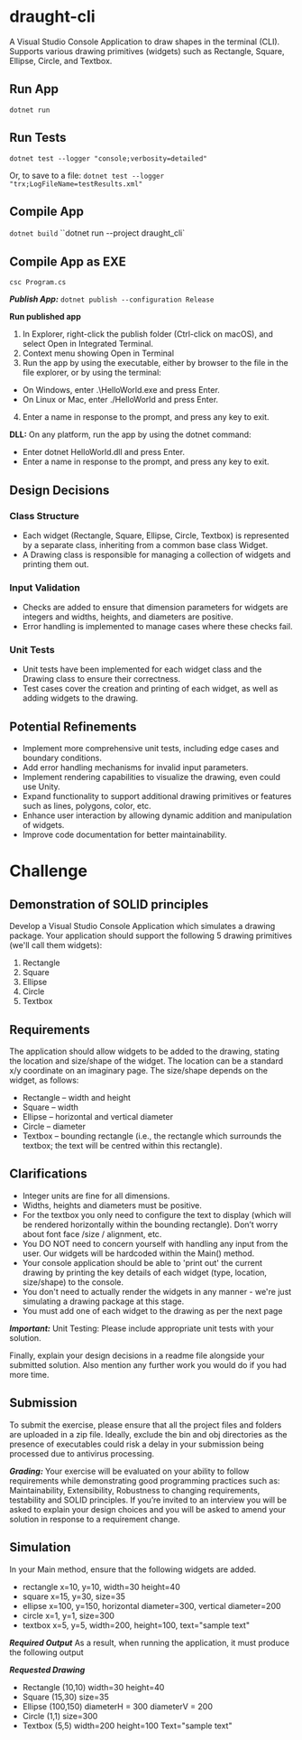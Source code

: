 # draught-cli
A Visual Studio Console Application to draw shapes in the terminal (CLI). Supports various drawing primitives (widgets) such as Rectangle, Square, Ellipse, Circle, and Textbox.

## Run App
``dotnet run``

## Run Tests
``dotnet test --logger "console;verbosity=detailed"``

Or, to save to a file: ``dotnet test --logger "trx;LogFileName=testResults.xml"``

## Compile App
``dotnet build``
``dotnet run --project draught_cli`

## Compile App as EXE
``csc Program.cs``

***Publish App:*** ``dotnet publish --configuration Release``

**Run published app**
1. In Explorer, right-click the publish folder (Ctrl-click on macOS), and select Open in Integrated Terminal.
2. Context menu showing Open in Terminal
3. Run the app by using the executable, either by browser to the file in the file explorer, or by using the terminal:
- On Windows, enter .\HelloWorld.exe and press Enter.
- On Linux or Mac, enter ./HelloWorld and press Enter.
4. Enter a name in response to the prompt, and press any key to exit.

**DLL:** On any platform, run the app by using the dotnet command:
- Enter dotnet HelloWorld.dll and press Enter.
- Enter a name in response to the prompt, and press any key to exit.

## Design Decisions

### Class Structure
- Each widget (Rectangle, Square, Ellipse, Circle, Textbox) is represented by a separate class, inheriting from a common base class Widget.
- A Drawing class is responsible for managing a collection of widgets and printing them out.

### Input Validation
- Checks are added to ensure that dimension parameters for widgets are integers and widths, heights, and diameters are positive. 
- Error handling is implemented to manage cases where these checks fail.

### Unit Tests
- Unit tests have been implemented for each widget class and the Drawing class to ensure their correctness.
- Test cases cover the creation and printing of each widget, as well as adding widgets to the drawing.

## Potential Refinements
- Implement more comprehensive unit tests, including edge cases and boundary conditions.
- Add error handling mechanisms for invalid input parameters.
- Implement rendering capabilities to visualize the drawing, even could use Unity.
- Expand functionality to support additional drawing primitives or features such as lines, polygons, color, etc.
- Enhance user interaction by allowing dynamic addition and manipulation of widgets.
- Improve code documentation for better maintainability.

# Challenge

## Demonstration of SOLID principles
Develop a Visual Studio Console Application which simulates a drawing package. Your application should support the following 5 drawing primitives (we'll call them widgets):
1. Rectangle
2. Square
3. Ellipse
4. Circle
5. Textbox

## Requirements
The application should allow widgets to be added to the drawing, stating the location and size/shape of the widget. The location can be a standard x/y coordinate on an imaginary page. The size/shape depends on the widget, as follows:
- Rectangle – width and height
- Square – width
- Ellipse – horizontal and vertical diameter
- Circle – diameter
- Textbox – bounding rectangle (i.e., the rectangle which surrounds the textbox; the text will be centred within this rectangle).

## Clarifications
- Integer units are fine for all dimensions.
- Widths, heights and diameters must be positive.
- For the textbox you only need to configure the text to display (which will be rendered horizontally
within the bounding rectangle). Don’t worry about font face /size / alignment, etc.
- You DO NOT need to concern yourself with handling any input from the user. Our widgets will be hardcoded within the Main() method.
- Your console application should be able to 'print out' the current drawing by printing the key details of each widget (type, location, size/shape) to the console.
- You don't need to actually render the widgets in any manner - we're just simulating a drawing package at this stage.
- You must add one of each widget to the drawing as per the next page

***Important:*** Unit Testing: Please include appropriate unit tests with your solution.

Finally, explain your design decisions in a readme file alongside your submitted solution. Also mention any further work you would do if you had more time.

## Submission 
To submit the exercise, please ensure that all the project files and folders are uploaded in a zip file. Ideally, exclude the bin and obj directories as the presence of executables could risk a delay in your submission being processed due to antivirus processing.

***Grading:*** Your exercise will be evaluated on your ability to follow requirements while demonstrating good programming practices such as: Maintainability, Extensibility, Robustness to changing requirements, testability and SOLID principles. If you’re invited to an interview you will be asked to explain your design choices and you will be asked to amend your solution in response to a requirement change. 

## Simulation
In your Main method, ensure that the following widgets are added.
- rectangle x=10, y=10, width=30 height=40
- square x=15, y=30, size=35
- ellipse x=100, y=150, horizontal diameter=300, vertical diameter=200
- circle x=1, y=1, size=300
- textbox x=5, y=5, width=200, height=100, text="sample text"

***Required Output***
As a result, when running the application, it must produce the following output

***Requested Drawing***
- Rectangle (10,10) width=30 height=40
- Square (15,30) size=35
- Ellipse (100,150) diameterH = 300 diameterV = 200
- Circle (1,1) size=300
- Textbox (5,5) width=200 height=100 Text="sample text"